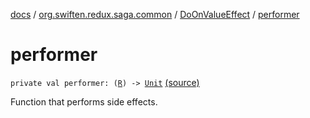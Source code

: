 [docs](../../index.md) / [org.swiften.redux.saga.common](../index.md) / [DoOnValueEffect](index.md) / [performer](./performer.md)

# performer

`private val performer: (`[`R`](index.md#R)`) -> `[`Unit`](https://kotlinlang.org/api/latest/jvm/stdlib/kotlin/-unit/index.html) [(source)](https://github.com/protoman92/KotlinRedux/tree/master/common/common-saga/src/main/kotlin/org/swiften/redux/saga/common/DoOnValueEffect.kt#L17)

Function that performs side effects.

